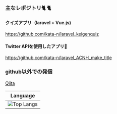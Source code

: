 ### 主なレポジトリ:cat2: :cat2:

#### クイズアプリ（laravel + Vue.js)

https://github.com/kata-n/laravel_keigenquiz

#### Twitter APIを使用したアプリ:deciduous_tree:

https://github.com/kata-n/laravel_ACNH_make_title

### github以外での発信

<a href="https://qiita.com/kata-n" target=”_blank”>Qiita</a>

|Language|
|:---:|
|![Top Langs](https://github-readme-stats.vercel.app/api/top-langs/?username=kata-n&layout=compact)|

